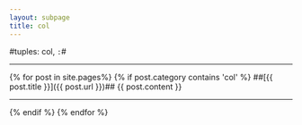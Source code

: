 ```yaml
---
layout: subpage
title: col 
---
```


#tuples: col, `:`#

---
{% for post in site.pages%}
 {% if post.category contains 'col' %}
##[{{ post.title }}]({{ post.url }})##
{{ post.content }}

---
{% endif %}
{% endfor %}






